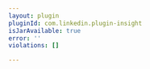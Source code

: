 ```yaml
---
layout: plugin
pluginId: com.linkedin.plugin-insight
isJarAvailable: true
error: ''
violations: []

---
```

